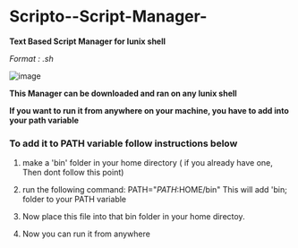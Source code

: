 # Scripto--Script-Manager-

**Text Based Script Manager for lunix shell**

*Format : .sh*

![image](https://user-images.githubusercontent.com/44476743/63112820-32683800-bf5f-11e9-8381-faf1112fe4d2.png)


**This Manager can be downloaded and ran on any lunix shell**



**If you want to run it from anywhere on your machine, you have to add into your path variable** 

### To add it to PATH variable follow instructions below

1. make a 'bin' folder in your home directory ( if you already have one, Then dont follow this point)
2. run the following command:
     PATH="$PATH:$HOME/bin"
   This will add 'bin; folder to your PATH variable 

3. Now place this file into that bin folder in your home directoy.
4. Now you can run it from anywhere



